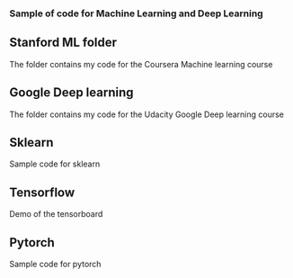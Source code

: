 ### Sample of code for Machine Learning and Deep Learning
##  Stanford  ML folder
The folder contains my code for the Coursera Machine learning course
## Google Deep learning
The folder contains my code for the Udacity Google Deep learning course
## Sklearn
Sample code for sklearn
## Tensorflow
Demo of the tensorboard
## Pytorch
Sample code for pytorch